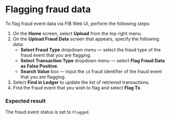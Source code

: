 # Flagging fraud data

To flag fraud event data via FIB Web UI, perform the following steps:

1. On the **Home** screen, select **Upload** from the top right menu.
2. On the **Upload Fraud Data** screen that appears, specify the following data:
   - **Select Fraud Type** dropdown menu — select the fraud type of the fraud event that you are flagging.
   - **Select Transaction Type** dropdown menu — select **Flag Fraud Data as False Positive**.
   - **Search Value** box — input the `id` fraud identifier of the fraud event that you are flagging.
3. Select **Find in Ledger** to update the list of retrieved transactions.
4. Find the fraud event that you wish to flag and select **Flag Tx**.

### Expected result

The fraud event status is set to `Flagged`.
